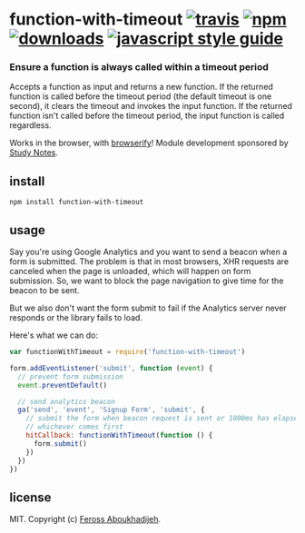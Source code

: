 # function-with-timeout [![travis][travis-image]][travis-url] [![npm][npm-image]][npm-url] [![downloads][downloads-image]][downloads-url] [![javascript style guide][standard-image]][standard-url]

[travis-image]: https://img.shields.io/travis/feross/function-with-timeout/master.svg
[travis-url]: https://travis-ci.org/feross/function-with-timeout
[npm-image]: https://img.shields.io/npm/v/function-with-timeout.svg
[npm-url]: https://npmjs.org/package/function-with-timeout
[downloads-image]: https://img.shields.io/npm/dm/function-with-timeout.svg
[downloads-url]: https://npmjs.org/package/function-with-timeout
[standard-image]: https://img.shields.io/badge/code_style-standard-brightgreen.svg
[standard-url]: https://standardjs.com

### Ensure a function is always called within a timeout period

Accepts a function as input and returns a new function. If the returned function is
called before the timeout period (the default timeout is one second), it clears
the timeout and invokes the input function. If the returned function isn't called
before the timeout period, the input function is called regardless.

Works in the browser, with [browserify](http://browserify.org/)! Module development sponsored by [Study Notes](https://www.apstudynotes.org).

## install

```
npm install function-with-timeout
```

## usage

Say you're using Google Analytics and you want to send a beacon when a form is
submitted. The problem is that in most browsers, XHR requests are canceled when the
page is unloaded, which will happen on form submission. So, we want to block the
page navigation to give time for the beacon to be sent.

But we also don't want the form submit to fail if the Analytics server never responds
or the library fails to load.

Here's what we can do:

```js
var functionWithTimeout = require('function-with-timeout')

form.addEventListener('submit', function (event) {
  // prevent form submission
  event.preventDefault()

  // send analytics beacon
  ga('send', 'event', 'Signup Form', 'submit', {
    // submit the form when beacon request is sent or 1000ms has elapsed,
    // whichever comes first
    hitCallback: functionWithTimeout(function () {
      form.submit()
    })
  })
})
```

## license

MIT. Copyright (c) [Feross Aboukhadijeh](http://feross.org).
